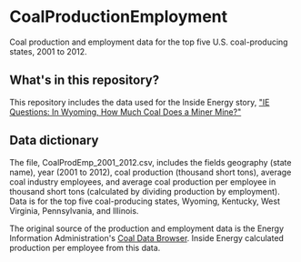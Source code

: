 # CoalProductionEmployment
Coal production and employment data for the top five U.S. coal-producing states, 2001 to 2012.

## What's in this repository?
This repository includes the data used for the Inside Energy story, ["IE Questions: In Wyoming, How Much Coal Does a Miner Mine?"](http://bit.ly/howmuchcoal)

## Data dictionary
The file, CoalProdEmp_2001_2012.csv, includes the fields geography (state name),  year (2001 to 2012), coal production (thousand short tons), average coal industry employees, and average coal production per employee in thousand short tons (calculated by dividing production by employment). Data is for the top five coal-producing states, Wyoming, Kentucky, West Virginia, Pennsylvania, and Illinois.

The original source of the production and employment data is the Energy Information Administration's [Coal Data Browser](http://www.eia.gov/beta/coal/data/browser/). Inside Energy calculated production per employee from this data.
